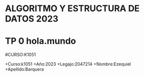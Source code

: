 #  ALGORITMO Y ESTRUCTURA DE DATOS 2023

#  TP 0  hola.mundo

#CURSO:K1051

+Curso:k1051
+Año:2023
+Legajo:2047214
+Nombre:Ezequiel 
+Apellido:Barquera
